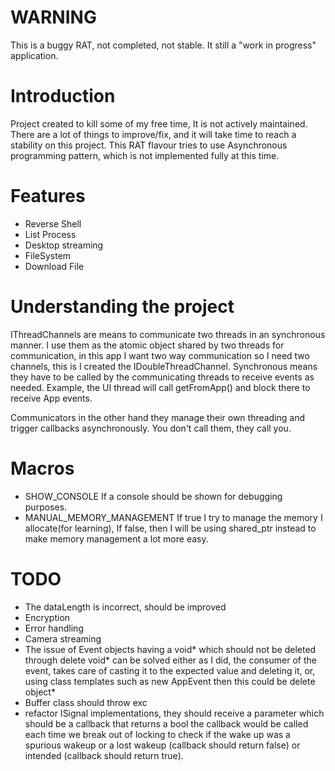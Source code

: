 # WARNING
This is a buggy RAT, not completed, not stable. It still a "work in progress" application.

# Introduction

Project created to kill some of my free time, It is not actively maintained.
There are a lot of things to improve/fix, and it will take time to reach a stability on this project.
This RAT flavour tries to use Asynchronous programming pattern, which is not implemented fully at this time.

# Features

- Reverse Shell
- List Process
- Desktop streaming
- FileSystem
- Download File

# Understanding the project
IThreadChannels are means to communicate two threads in an synchronous manner.
I use them as the atomic object shared by two threads for communication, in this app
I want two way communication so I need two channels, this is I created the IDoubleThreadChannel.
Synchronous means they have to be called by the communicating threads to receive events as needed.
Example, the UI thread will call getFromApp() and block there to receive App events.

Communicators in the other hand they manage their own threading and trigger callbacks asynchronously.
You don't call them, they call you.

# Macros
- SHOW_CONSOLE If a console should be shown for debugging purposes.
- MANUAL_MEMORY_MANAGEMENT If true I try to manage the memory I allocate(for learning), If false, then
I will be using shared_ptr instead to make memory management a lot more easy.

# TODO
- The dataLength is incorrect, should be improved
- Encryption
- Error handling
- Camera streaming
- The issue of Event objects having a void* which should not be deleted through delete void*
can be solved either as I did, the consumer of the event, takes care of casting it to the expected value
and deleting it, or, using class templates such as new AppEvent<string> then this could be delete object*
- Buffer class should throw exc
- refactor ISignal implementations, they should receive a parameter which should be a callback that returns a bool
the callback would be called each time we break out of locking to check if the wake up was a spurious wakeup or
a lost wakeup (callback should return false) or intended (callback should return true).
